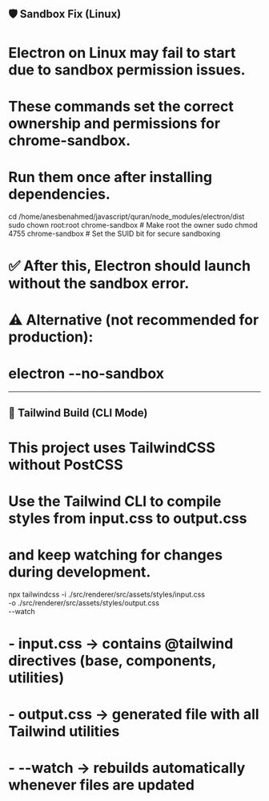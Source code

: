 ## 🛡️ Sandbox Fix (Linux)
# Electron on Linux may fail to start due to sandbox permission issues.
# These commands set the correct ownership and permissions for chrome-sandbox.
# Run them once after installing dependencies.

cd /home/anesbenahmed/javascript/quran/node_modules/electron/dist
sudo chown root:root chrome-sandbox   # Make root the owner
sudo chmod 4755 chrome-sandbox        # Set the SUID bit for secure sandboxing

# ✅ After this, Electron should launch without the sandbox error.
# ⚠️ Alternative (not recommended for production):
# electron --no-sandbox

---

## 🎨 Tailwind Build (CLI Mode)
# This project uses TailwindCSS without PostCSS
# Use the Tailwind CLI to compile styles from input.css to output.css
# and keep watching for changes during development.

npx tailwindcss -i ./src/renderer/src/assets/styles/input.css \
  -o ./src/renderer/src/assets/styles/output.css \
  --watch

# - input.css  → contains @tailwind directives (base, components, utilities)
# - output.css → generated file with all Tailwind utilities
# - --watch    → rebuilds automatically whenever files are updated
